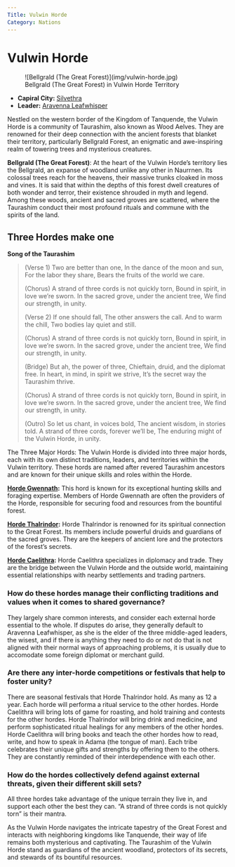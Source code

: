 ```yaml
---
Title: Vulwin Horde
Category: Nations
---
```


# Vulwin Horde

<figure class="pic-banner">
![Bellgrald (The Great Forest)](img/vulwin-horde.jpg)
<figcaption>Bellgrald (The Great Forest) in Vulwin Horde Territory</figcaption>
</figure>


-   **Capiral City:** [Silvethra](../Places/silvethra.md)
-   **Leader:** [Aravenna Leafwhisper](../Characters/aravenna-leafwhisper.md)

Nestled on the western border of the Kingdom of Tanquende, the Vulwin Horde is a community of Taurashim, also known as Wood Aelves. They are renowned for their deep connection with the ancient forests that blanket their territory, particularly Bellgrald Forest, an enigmatic and awe-inspiring realm of towering trees and mysterious creatures.

**Bellgrald (The Great Forest)**: At the heart of the Vulwin Horde&rsquo;s territory lies the Bellgrald, an expanse of woodland unlike any other in Naurrnen. Its colossal trees reach for the heavens, their massive trunks cloaked in moss and vines. It is said that within the depths of this forest dwell creatures of both wonder and terror, their existence shrouded in myth and legend. Among these woods, ancient and sacred groves are scattered, where the Taurashim conduct their most profound rituals and commune with the spirits of the land.


## Three Hordes make one

**Song of the Taurashim**

> (Verse 1)
> Two are better than one,
> In the dance of the moon and sun,
> For the labor they share,
> Bears the fruits of the world we care.
> 
> (Chorus)
> A strand of three cords is not quickly torn,
> Bound in spirit, in love we&rsquo;re sworn.
> In the sacred grove, under the ancient tree,
> We find our strength, in unity.
> 
> (Verse 2)
> If one should fall,
> The other answers the call.
> And to warm the chill,
> Two bodies lay quiet and still.
> 
> (Chorus)
> A strand of three cords is not quickly torn,
> Bound in spirit, in love we&rsquo;re sworn.
> In the sacred grove, under the ancient tree,
> We find our strength, in unity.
> 
> (Bridge)
> But ah, the power of three,
> Chieftain, druid, and the diplomat free.
> In heart, in mind, in spirit we strive,
> It&rsquo;s the secret way the Taurashim thrive.
> 
> (Chorus)
> A strand of three cords is not quickly torn,
> Bound in spirit, in love we&rsquo;re sworn.
> In the sacred grove, under the ancient tree,
> We find our strength, in unity.
> 
> (Outro)
> So let us chant, in voices bold,
> The ancient wisdom, in stories told.
> A strand of three cords, forever we&rsquo;ll be,
> The enduring might of the Vulwin Horde, in unity.

The Three Major Hords: The Vulwin Horde is divided into three major hords, each with its own distinct traditions, leaders, and territories within the Vulwin territory. These hords are named after revered Taurashim ancestors and are known for their unique skills and roles within the Horde.

**[Horde Gwennath](../Factions/horde-gwennath.md):** This hord is known for its exceptional hunting skills and foraging expertise. Members of Horde Gwennath are often the providers of the Horde, responsible for securing food and resources from the bountiful forest.

**[Horde Thalrindor](../Factions/horde-thalrindor.md):** Horde Thalrindor is renowned for its spiritual connection to the Great Forest. Its members include powerful druids and guardians of the sacred groves. They are the keepers of ancient lore and the protectors of the forest&rsquo;s secrets.

**[Horde Caelithra](../Factions/horde-caelithra.md):** Horde Caelithra specializes in diplomacy and trade. They are the bridge between the Vulwin Horde and the outside world, maintaining essential relationships with nearby settlements and trading partners.

### How do these hordes manage their conflicting traditions and values when it comes to shared governance?
They largely share common interests, and consider each external horde essential to the whole. If disputes do arise, they generally default to Aravenna Leafwhisper, as she is the elder of the three middle-aged leaders, the wisest, and if there is anything they need to do or not do that is not aligned with their normal ways of approaching problems, it is usually due to accomodate some foreign diplomat or merchant guild.

### Are there any inter-horde competitions or festivals that help to foster unity?
There are seasonal festivals that Horde Thalrindor hold. As many as 12 a year. Each horde will performa a ritual service to the other hordes. Horde Caelithra will bring lots of game for roasting, and hold training and contests for the other hordes. Horde Thalrindor will bring drink and medicine, and perform sophisticated ritual healings for any members of the other hordes. Horde Caelithra will bring books and teach the other hordes how to read, write, and how to speak in Adama (the tongue of man). Each tribe celebrates their unique gifts and strengths by offering them to the others. They are constantly reminded of their interdependence with each other.

### How do the hordes collectively defend against external threats, given their different skill sets?
All three hordes take advantage of the unique terrain they live in, and support each other the best they can. &ldquo;A strand of three cords is not quickly torn&rdquo; is their mantra.

As the Vulwin Horde navigates the intricate tapestry of the Great Forest and interacts with neighboring kingdoms like Tanquende, their way of life remains both mysterious and captivating. The Taurashim of the Vulwin Horde stand as guardians of the ancient woodland, protectors of its secrets, and stewards of its bountiful resources.

